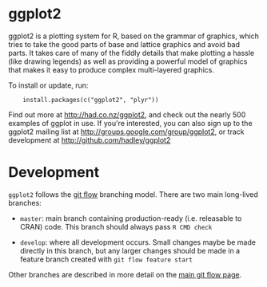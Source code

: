 # ggplot2

ggplot2 is a plotting system for R, based on the grammar of graphics,
which tries to take the good parts of base and lattice graphics and
avoid bad parts. It takes care of many of the fiddly details
that make plotting a hassle (like drawing legends) as well as
providing a powerful model of graphics that makes it easy to produce
complex multi-layered graphics.

To install or update, run:
        
        install.packages(c("ggplot2", "plyr"))

Find out more at http://had.co.nz/ggplot2, and check out the nearly 500
examples of ggplot in use.  If you're interested, you can also sign up to 
the ggplot2 mailing list at http://groups.google.com/group/ggplot2, or track
development at http://github.com/hadley/ggplot2

# Development

`ggplot2` follows the [git flow](http://object.io/site/2011/enter-git-flow/) branching model.  There are two main long-lived branches:

* `master`: main branch containing production-ready (i.e. releasable to CRAN)
  code. This branch should always pass `R CMD check`

* `develop`: where all development occurs. Small changes maybe be made
  directly in this branch, but any larger changes should be made in a feature
  branch created with `git flow feature start`

Other branches are described in more detail on the [main git flow page](http://nvie.com/posts/a-successful-git-branching-model/).

